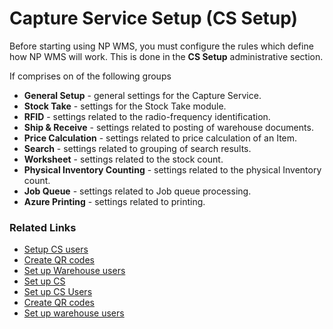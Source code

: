 # Capture Service Setup (CS Setup)

Before starting using NP WMS, you must configure the rules which define how NP WMS will work. This is done in the **CS Setup** administrative section.

If comprises on of the following groups

- **General Setup** - general settings for the Capture Service.
- **Stock Take** - settings for the Stock Take module.
- **RFID** - settings related to the radio-frequency identification.
- **Ship & Receive** - settings related to posting of warehouse documents.
- **Price Calculation** - settings related to price calculation of an Item.
- **Search** - settings related to grouping of search results.
- **Worksheet** - settings related to the stock count.
- **Physical Inventory Counting** - settings related to the physical Inventory count.
- **Job Queue** - settings related to Job queue processing.
- **Azure Printing** - settings related to printing.


### Related Links

- [Setup CS users](../howto/set-up-cs-users.md)
- [Create QR codes](../howto/create-qr-codes.md)
- [Set up Warehouse users](../howto/set-up-warehouse-users.md)
- [Set up CS](../howto/set-up-cssetup.md)
- [Set up CS Users](../howto/set-up-cs-users.md)
- [Create QR codes](../howto/create-qr-codes.md)
- [Set up warehouse users](../howto/set-up-warehouse-users.md)